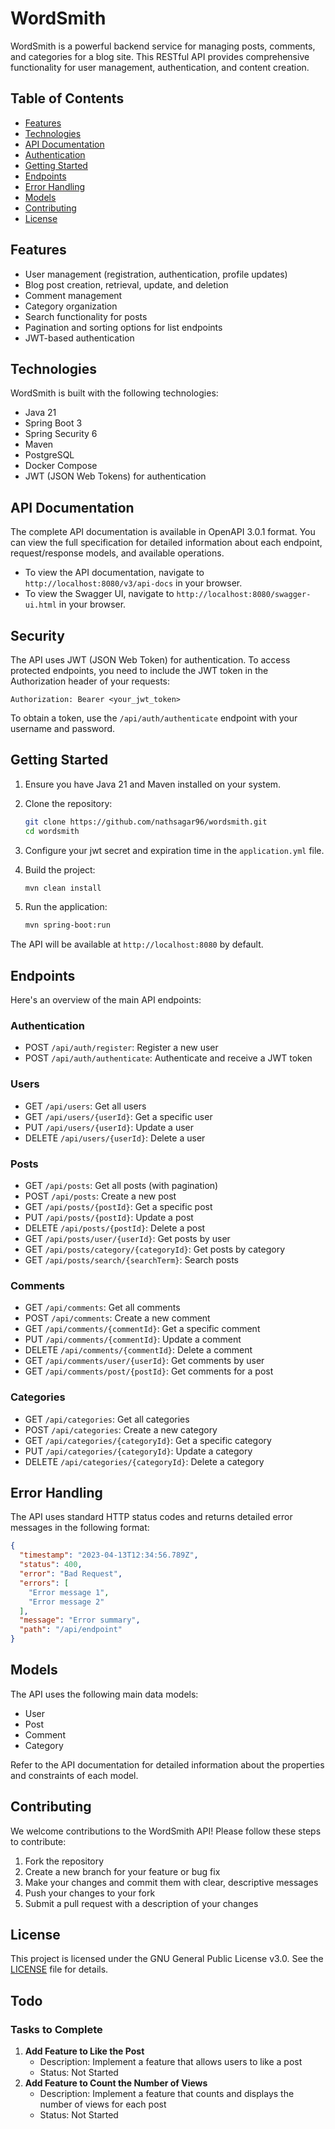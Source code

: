 # WordSmith

WordSmith is a powerful backend service for managing posts, comments, and categories for a blog site. This RESTful
API provides comprehensive functionality for user management, authentication, and content creation.

## Table of Contents

- [Features](#features)
- [Technologies](#technologies)
- [API Documentation](#api-documentation)
- [Authentication](#authentication)
- [Getting Started](#getting-started)
- [Endpoints](#endpoints)
- [Error Handling](#error-handling)
- [Models](#models)
- [Contributing](#contributing)
- [License](#license)

## Features

- User management (registration, authentication, profile updates)
- Blog post creation, retrieval, update, and deletion
- Comment management
- Category organization
- Search functionality for posts
- Pagination and sorting options for list endpoints
- JWT-based authentication

## Technologies

WordSmith is built with the following technologies:

- Java 21
- Spring Boot 3
- Spring Security 6
- Maven
- PostgreSQL
- Docker Compose
- JWT (JSON Web Tokens) for authentication

## API Documentation

The complete API documentation is available in OpenAPI 3.0.1 format. You can view the full specification for detailed
information about each endpoint, request/response models, and available operations.

- To view the API documentation, navigate to `http://localhost:8080/v3/api-docs` in your browser.
- To view the Swagger UI, navigate to `http://localhost:8080/swagger-ui.html` in your browser.

## Security

The API uses JWT (JSON Web Token) for authentication. To access protected endpoints, you need to include the JWT token
in the Authorization header of your requests:

```text
Authorization: Bearer <your_jwt_token>
```

To obtain a token, use the `/api/auth/authenticate` endpoint with your username and password.

## Getting Started

1. Ensure you have Java 21 and Maven installed on your system.
2. Clone the repository:

   ```bash
   git clone https://github.com/nathsagar96/wordsmith.git
   cd wordsmith
   ```

3. Configure your jwt secret and expiration time in the `application.yml` file.
4. Build the project:

   ```bash
   mvn clean install
   ```

5. Run the application:

   ```bash
   mvn spring-boot:run
   ```

The API will be available at `http://localhost:8080` by default.

## Endpoints

Here's an overview of the main API endpoints:

### Authentication

- POST `/api/auth/register`: Register a new user
- POST `/api/auth/authenticate`: Authenticate and receive a JWT token

### Users

- GET `/api/users`: Get all users
- GET `/api/users/{userId}`: Get a specific user
- PUT `/api/users/{userId}`: Update a user
- DELETE `/api/users/{userId}`: Delete a user

### Posts

- GET `/api/posts`: Get all posts (with pagination)
- POST `/api/posts`: Create a new post
- GET `/api/posts/{postId}`: Get a specific post
- PUT `/api/posts/{postId}`: Update a post
- DELETE `/api/posts/{postId}`: Delete a post
- GET `/api/posts/user/{userId}`: Get posts by user
- GET `/api/posts/category/{categoryId}`: Get posts by category
- GET `/api/posts/search/{searchTerm}`: Search posts

### Comments

- GET `/api/comments`: Get all comments
- POST `/api/comments`: Create a new comment
- GET `/api/comments/{commentId}`: Get a specific comment
- PUT `/api/comments/{commentId}`: Update a comment
- DELETE `/api/comments/{commentId}`: Delete a comment
- GET `/api/comments/user/{userId}`: Get comments by user
- GET `/api/comments/post/{postId}`: Get comments for a post

### Categories

- GET `/api/categories`: Get all categories
- POST `/api/categories`: Create a new category
- GET `/api/categories/{categoryId}`: Get a specific category
- PUT `/api/categories/{categoryId}`: Update a category
- DELETE `/api/categories/{categoryId}`: Delete a category

## Error Handling

The API uses standard HTTP status codes and returns detailed error messages in the following format:

```json
{
  "timestamp": "2023-04-13T12:34:56.789Z",
  "status": 400,
  "error": "Bad Request",
  "errors": [
    "Error message 1",
    "Error message 2"
  ],
  "message": "Error summary",
  "path": "/api/endpoint"
}
```

## Models

The API uses the following main data models:

- User
- Post
- Comment
- Category

Refer to the API documentation for detailed information about the properties and constraints of each model.

## Contributing

We welcome contributions to the WordSmith API! Please follow these steps to contribute:

1. Fork the repository
2. Create a new branch for your feature or bug fix
3. Make your changes and commit them with clear, descriptive messages
4. Push your changes to your fork
5. Submit a pull request with a description of your changes

## License

This project is licensed under the GNU General Public License v3.0. See the [LICENSE](LICENSE) file for details.

## Todo

### Tasks to Complete

1. **Add Feature to Like the Post**
    * Description: Implement a feature that allows users to like a post
    * Status: Not Started
2. **Add Feature to Count the Number of Views**
    * Description: Implement a feature that counts and displays the number of views for each post
    * Status: Not Started